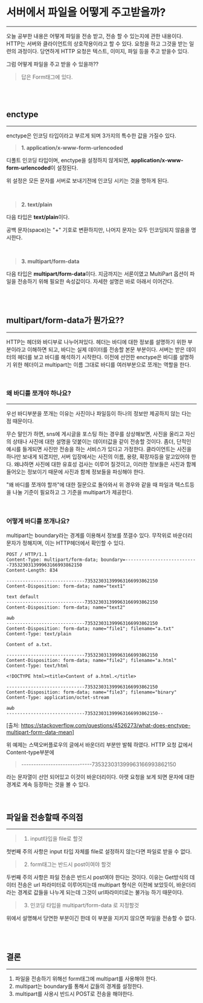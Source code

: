 # 서버에서 파일을 어떻게 주고받을까?

---

오늘 공부한 내용은 어떻게 파일을 전송 받고, 전송 할 수 있는지에 관한 내용이다.
HTTP는 서버와 클라이언트의 상호작용이라고 할 수 있다. 요청을 하고 그것을 받는 일련의 과정이다. 당연하게 HTTP 요청은 텍스트, 이미지, 파일
등을 주고 받을수 있다. 

그럼 어떻게 파일을 주고 받을 수 있을까??

>답은 Form태그에 있다.

<br><br>

## enctype

---

enctype은 인코딩 타입이라고 부르게 되며 3가지의 특수한 값을 가질수 있다.

> **1. application/x-www-form-urlencoded**

디폴트 인코딩 타입이며, enctype을 설정하지 않게되면, **application/x-www-form-urlencoded**이 설정된다.

위 설정은 모든 문자를 서버로 보내기전에 인코딩 시키는 것을 명하게 된다.

<br>

> **2. text/plain**

다음 타입은 **text/plain**이다.

공백 문자(space)는 "+" 기호로 변환하지만, 나머지 문자는 모두 인코딩되지 않음을 명시한다.

<br>

> **3. multipart/form-data**

다음 타입은 **multipart/form-data**이다. 지금까지는 서론이였고 MultiPart 옵션이 파일을 전송하기 위해 필요한 속성값이다.
자세한 설명은 바로 아래서 이어간다.

<br><br>

## multipart/form-data가 뭔가요??

---

HTTP는 헤더와 바디부로 나누어져있다. 헤더는 바디에 대한 정보를 설명하기 위한 부분이라고 이해하면 되고, 바디는 실제 
데이터를 전송할 본문 부분이다. 서버는 받은 데이터의 헤더를 보고 바디를 해석하기 시작한다. 
이전에 선언한 enctype은 바디를 설명하기 위한 헤더이고 multipart는 이름 그대로 바디를 여러부분으로 쪼개는 역할을 한다.

<br>

### 왜 바디를 쪼개야 하나요?

---

우선 바디부분을 쪼개는 이유는 사진이나 파일등이 하나의 정보만 제공하지 않는 다는 점 때문이다. 

무슨 말인가 하면, sns에 게시글을 포스팅 하는 경우를 상상해보면, 사진을 올리고 자신의 상태나 사진에 대한 설명을 덧붙이는 데이터값을 같이 전송할 것이다.
좀더, 단적인 예시를 들게되면 사진만 전송을 하는 서비스가 있다고 가정한다. 클라이언트는 사진을 하나만 보내게 되겠지만, 
서버 입장에서는 사진의 이름, 용량, 확장자등을 알고있어야 한다. 왜냐하면 사진에 대한 유효성 검사는 이루어 질것이고, 이러한 정보들은
사진과 함께 들어오는 정보이기 때문에 사진과 함께 정보들을 파싱해야 한다.

"왜 바디를 쪼개야 할까"에 대한 질문으로 돌아와서 위 경우와 같을 때 파일과 텍스트등을 나눌 기준이 필요하고 그 기준을 multipart가
제공한다.

<br>

### 어떻게 바디를 쪼개나요?

multipart는 boundary라는 경계를 이용해서 정보를 쪼갤수 있다. 무작위로 바운더리 문자가 정해지며, 이는 HTTP헤더에서 확인할 수 있다.


````
POST / HTTP/1.1
Content-Type: multipart/form-data; boundary=---------------------------735323031399963166993862150
Content-Length: 834

-----------------------------735323031399963166993862150
Content-Disposition: form-data; name="text1"

text default
-----------------------------735323031399963166993862150
Content-Disposition: form-data; name="text2"

aωb
-----------------------------735323031399963166993862150
Content-Disposition: form-data; name="file1"; filename="a.txt"
Content-Type: text/plain

Content of a.txt.

-----------------------------735323031399963166993862150
Content-Disposition: form-data; name="file2"; filename="a.html"
Content-Type: text/html

<!DOCTYPE html><title>Content of a.html.</title>

-----------------------------735323031399963166993862150
Content-Disposition: form-data; name="file3"; filename="binary"
Content-Type: application/octet-stream

aωb
-----------------------------735323031399963166993862150--
````
[출처: https://stackoverflow.com/questions/4526273/what-does-enctype-multipart-form-data-mean]

위 예제는 스택오버플로우의 글에서 바운더리 부분만 발췌 하였다. 
HTTP 요청 값에서 Content-type부분에

> -----------------------------735323031399963166993862150

라는 문자열이 선언 되어있고 이것이 바운더리이다. 아랫 요청을 보게 되면 문자에 대한 경계로 계속 등장하는 것을 볼 수 있다.

<br>

## 파일을 전송할때 주의점

---

> 1. input타입을 file로 할것

첫번째 주의 사항은 input 타입 자체를 file로 설정하지 않는다면 파일로 받을 수 없다.

> 2. form태그는 반드시 post이여야 할것

두번째 주의 사항은 파일 전송은 반드시 post여야 한다는 것이다. 이유는 Get방식의 데이터 전송은 url 파라미터로 이루어지는데
multipart 형식은 이전에 보았듯이, 바운더리라는 경계로 값들을 나누게 되는데 그것이 url파라미터로는 불가능 하기 때문이다.

> 3. 인코딩 타입을 multipart/form-data 로 지정할것

위에서 설명해서 당연한 부분이긴 한데 이 부분을 지키지 않으면 파일을 전송할 수 없다.


<br><br>

## 결론

---

1. 파일을 전송하기 위해선 form태그에 multipart를 사용해야 한다.
2. multipart는 boundary를 통해서 값들의 경계를 설정한다.
3. multipart를 사용시 반드시 POST로 전송을 해야한다.

